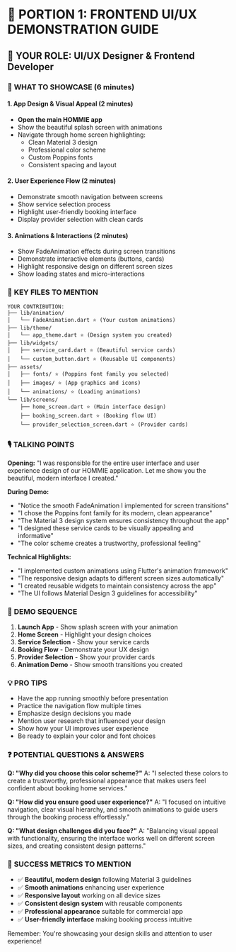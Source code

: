 # 🎨 PORTION 1: FRONTEND UI/UX DEMONSTRATION GUIDE

## 👤 **YOUR ROLE**: UI/UX Designer & Frontend Developer

### 🎯 **WHAT TO SHOWCASE** (6 minutes)

#### **1. App Design & Visual Appeal** (2 minutes)
- **Open the main HOMMIE app**
- Show the beautiful splash screen with animations
- Navigate through home screen highlighting:
  - Clean Material 3 design
  - Professional color scheme
  - Custom Poppins fonts
  - Consistent spacing and layout

#### **2. User Experience Flow** (2 minutes)
- Demonstrate smooth navigation between screens
- Show service selection process
- Highlight user-friendly booking interface
- Display provider selection with clean cards

#### **3. Animations & Interactions** (2 minutes)
- Show FadeAnimation effects during screen transitions
- Demonstrate interactive elements (buttons, cards)
- Highlight responsive design on different screen sizes
- Show loading states and micro-interactions

### 📁 **KEY FILES TO MENTION**

```
YOUR CONTRIBUTION:
├── lib/animation/
│   └── FadeAnimation.dart ⭐ (Your custom animations)
├── lib/theme/
│   └── app_theme.dart ⭐ (Design system you created)
├── lib/widgets/
│   ├── service_card.dart ⭐ (Beautiful service cards)
│   └── custom_button.dart ⭐ (Reusable UI components)
├── assets/
│   ├── fonts/ ⭐ (Poppins font family you selected)
│   ├── images/ ⭐ (App graphics and icons)
│   └── animations/ ⭐ (Loading animations)
└── lib/screens/
    ├── home_screen.dart ⭐ (Main interface design)
    ├── booking_screen.dart ⭐ (Booking flow UI)
    └── provider_selection_screen.dart ⭐ (Provider cards)
```

### 🎙️ **TALKING POINTS**

**Opening:**
"I was responsible for the entire user interface and user experience design of our HOMMIE application. Let me show you the beautiful, modern interface I created."

**During Demo:**
- "Notice the smooth FadeAnimation I implemented for screen transitions"
- "I chose the Poppins font family for its modern, clean appearance"
- "The Material 3 design system ensures consistency throughout the app"
- "I designed these service cards to be visually appealing and informative"
- "The color scheme creates a trustworthy, professional feeling"

**Technical Highlights:**
- "I implemented custom animations using Flutter's animation framework"
- "The responsive design adapts to different screen sizes automatically"
- "I created reusable widgets to maintain consistency across the app"
- "The UI follows Material Design 3 guidelines for accessibility"

### 🚀 **DEMO SEQUENCE**

1. **Launch App** - Show splash screen with your animation
2. **Home Screen** - Highlight your design choices
3. **Service Selection** - Show your service cards
4. **Booking Flow** - Demonstrate your UX design
5. **Provider Selection** - Show your provider cards
6. **Animation Demo** - Show smooth transitions you created

### 💡 **PRO TIPS**

- Have the app running smoothly before presentation
- Practice the navigation flow multiple times
- Emphasize design decisions you made
- Mention user research that influenced your design
- Show how your UI improves user experience
- Be ready to explain your color and font choices

### ❓ **POTENTIAL QUESTIONS & ANSWERS**

**Q: "Why did you choose this color scheme?"**
A: "I selected these colors to create a trustworthy, professional appearance that makes users feel confident about booking home services."

**Q: "How did you ensure good user experience?"**
A: "I focused on intuitive navigation, clear visual hierarchy, and smooth animations to guide users through the booking process effortlessly."

**Q: "What design challenges did you face?"**
A: "Balancing visual appeal with functionality, ensuring the interface works well on different screen sizes, and creating consistent design patterns."

### 🎯 **SUCCESS METRICS TO MENTION**

- ✅ **Beautiful, modern design** following Material 3 guidelines
- ✅ **Smooth animations** enhancing user experience  
- ✅ **Responsive layout** working on all device sizes
- ✅ **Consistent design system** with reusable components
- ✅ **Professional appearance** suitable for commercial app
- ✅ **User-friendly interface** making booking process intuitive

Remember: You're showcasing your design skills and attention to user experience!
